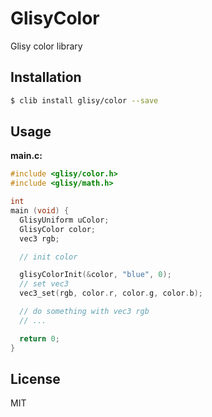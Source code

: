 GlisyColor
=========

Glisy color library

## Installation

```sh
$ clib install glisy/color --save
```

## Usage

**main.c:**

```c
#include <glisy/color.h>
#include <glisy/math.h>

int
main (void) {
  GlisyUniform uColor;
  GlisyColor color;
  vec3 rgb;

  // init color

  glisyColorInit(&color, "blue", 0);
  // set vec3
  vec3_set(rgb, color.r, color.g, color.b);

  // do something with vec3 rgb
  // ...

  return 0;
}
```

## License

MIT

